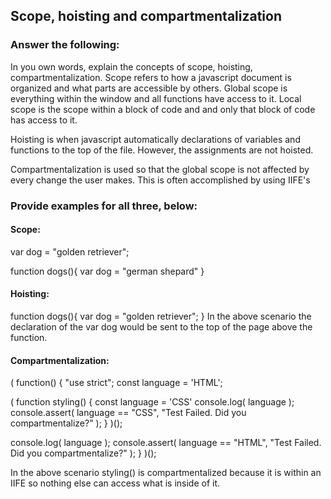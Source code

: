 ## Scope, hoisting and compartmentalization

### Answer the following:
In you own words, explain the concepts of scope, hoisting, compartmentalization.
Scope refers to how a javascript document is organized and what parts are accessible by others. Global scope is everything within the window and all functions have access to it. Local scope is the scope within a block of code and and only that block of code has access to it.

Hoisting is when javascript automatically declarations of variables and functions to the top of the file. However, the assignments are not hoisted.

Compartmentalization is used so that the global scope is not affected by every change the user makes. This is often accomplished by using IIFE's

### Provide examples for all three, below:

#### Scope:
var dog = "golden retriever";

function dogs(){
  var dog = "german shepard"
}
<!--  In this example the first var dog is in the global scope and the second var dog is in the local scope of the function dogs()-->


#### Hoisting:
function dogs(){
  var dog = "golden retriever";
}
In the above scenario the declaration of the var dog would be sent to the top of the page above the function.



#### Compartmentalization:
( function() {
  "use strict";
  const language = 'HTML';

  ( function styling() {
    const language = 'CSS'
    console.log( language );
    console.assert( language == "CSS", "Test Failed. Did you compartmentalize?" );
  } )();

  console.log( language );
  console.assert( language == "HTML", "Test Failed. Did you compartmentalize?" );
} )();

In the above scenario styling() is compartmentalized because it is within an IIFE so nothing else can access what is inside of it.




<!--  -->

